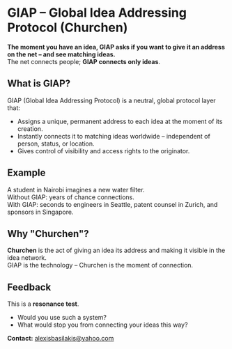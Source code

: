 # GIAP – Global Idea Addressing Protocol (Churchen)

**The moment you have an idea, GIAP asks if you want to give it an address on the net – and see matching ideas.**  
The net connects people; **GIAP connects only ideas**.

## What is GIAP?
GIAP (Global Idea Addressing Protocol) is a neutral, global protocol layer that:
- Assigns a unique, permanent address to each idea at the moment of its creation.
- Instantly connects it to matching ideas worldwide – independent of person, status, or location.
- Gives control of visibility and access rights to the originator.


## Example
A student in Nairobi imagines a new water filter.  
Without GIAP: years of chance connections.  
With GIAP: seconds to engineers in Seattle, patent counsel in Zurich, and sponsors in Singapore.


## Why "Churchen"?
**Churchen** is the act of giving an idea its address and making it visible in the idea network.  
GIAP is the technology – Churchen is the moment of connection.

## Feedback
This is a **resonance test**.  
- Would you use such a system?  
- What would stop you from connecting your ideas this way?


**Contact:** alexisbasilakis@yahoo.com 
